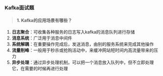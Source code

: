 ### Kafka面试题

> #### **1.** Kafka的应用场景有哪些？

1. **日志聚合**：可收集各种服务的日志写入kafka的消息队列进行存储
2. **消息系统**：广泛用于消息中间件
3. **系统解耦**：在重要操作完成后，发送消息，由别的服务系统来完成其他操作
4. **流量削峰**：一般用于秒杀或抢购活动中，来缓冲网站短时间内高流量带来的压力
5. **异步处理**：通过异步处理机制，可以把一个消息放入队列中，但不立即处理它，在需要的时候再进行处理